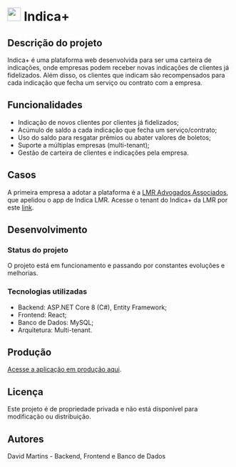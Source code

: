 # <img src="/IndicaMais/ClientApp/public/icons/icone_app.ico" width="30px" /> Indica+
## Descrição do projeto
Indica+ é uma plataforma web desenvolvida para ser uma carteira de indicações, onde empresas podem receber novas indicações de clientes já fidelizados. Além disso, os clientes que indicam são recompensados para cada indicação que fecha um serviço ou contrato com a empresa.

## Funcionalidades
- Indicação de novos clientes por clientes já fidelizados;
- Acúmulo de saldo a cada indicação que fecha um serviço/contrato;
- Uso do saldo para resgatar prêmios ou abater valores de boletos;
- Suporte a múltiplas empresas (multi-tenant);
- Gestão de carteira de clientes e indicações pela empresa.

## Casos
A primeira empresa a adotar a plataforma é a [LMR Advogados Associados](https://lmradvogados.com.br), que apelidou o app de Indica LMR. Acesse o tenant do Indica+ da LMR por este [link](https://lmradvogados.lmradvogados.com.br).

## Desenvolvimento
### Status do projeto
O projeto está em funcionamento e passando por constantes evoluções e melhorias.

### Tecnologias utilizadas
- Backend: ASP.NET Core 8 (C#), Entity Framework;
- Frontend: React;
- Banco de Dados: MySQL;
- Arquitetura: Multi-tenant.

## Produção
[Acesse a aplicação em produção aqui](https://indicamais.azurewebsites.net/).

## Licença
Este projeto é de propriedade privada e não está disponível para modificação ou distribuição.

## Autores
David Martins - Backend, Frontend e Banco de Dados
